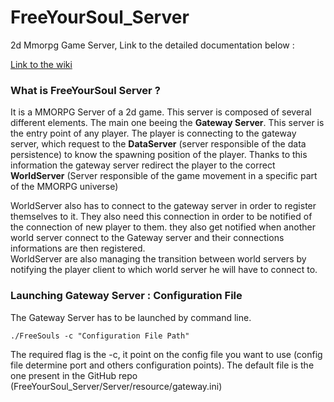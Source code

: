 # FreeYourSoul_Server
2d Mmorpg Game  Server, Link to the detailed documentation below : 

[Link to the wiki](https://github.com/FreeYourSoul/FreeYourSoul_Server/wiki/FySGateway)

### What is FreeYourSoul Server ?

It is a MMORPG Server of a 2d game.
This server is composed of several different elements. The main one beeing the **Gateway Server**. This server is the entry point of any player. The player is connecting to the gateway server, which request to the **DataServer** (server responsible of the data persistence) to know the spawning position of the player. Thanks to this information the gateway server redirect the player to the correct **WorldServer** (Server responsible of the game movement in a specific part of the MMORPG universe)  
  
WorldServer also has to connect to the gateway server in order to register themselves to it. They also need this connection in order to be notified of the connection of new player to them. they also get notified when another world server connect to the Gateway server and their connections informations are then registered.   
WorldServer are also managing the transition between world servers by notifying the player client to which world server he will have to connect to.

### Launching Gateway Server : Configuration File 
The Gateway Server has to be launched by command line.

``
./FreeSouls -c "Configuration File Path"
``

The required flag is the -c, it point on the config file you want to use (config file determine port and others configuration points).
The default file is the one present in the GitHub repo (FreeYourSoul_Server/Server/resource/gateway.ini)
